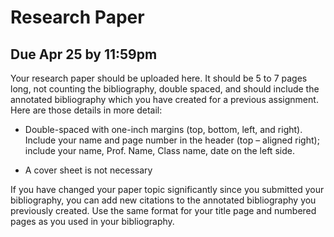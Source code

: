 # Research Paper

## Due Apr 25 by 11:59pm

Your research paper should be uploaded here. It should be 5 to 7 pages long,  not counting the bibliography, double spaced, and should include the annotated bibliography which you have created for a previous assignment.   Here are those details in more detail:

* Double-spaced with one-inch margins (top, bottom, left, and right). Include your name and page number in the header (top – aligned right); include your name, Prof. Name, Class name, date on the left side.

* A cover sheet is not necessary

If you have changed your paper topic significantly since you submitted your bibliography, you can add new citations to the annotated bibliography you previously created.  Use the same format for your title page and numbered pages as you used in your bibliography.
